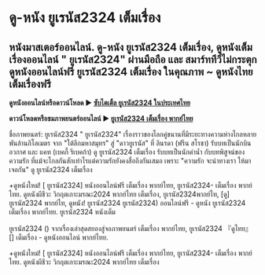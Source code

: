 # ดู-หนัง ยูเรนัส2324 เต็มเรื่อง
## หนังมาสเตอร์ออนไลน์. ดู-หนัง  ยูเรนัส2324 เต็มเรื่อง, ดูหนังเต็มเรื่องออนไลน์ " ยูเรนัส2324" ผ่านมือถือ และ สมาร์ททีวีไม่กระตุก ดูหนังออนไลน์ฟรี  ยูเรนัส2324 เต็มเรื่อง ในคุณภาพ ~ ดูหนังไทย เต็มเรื่องฟรี

**ดูหนังออนไลน์หรือดาวน์โหลด ► [ซับไตเติ้ล ยูเรนัส2324 ในประเทศไทย](https://enje-remy-valenc.github.io/mumbuls/uranus2324.html)**

**ดาวน์โหลดหรือชมภาพยนตร์ออนไลน์  ►  [ยูเรนัส2324 เต็มเรื่อง พากย์ไทย](https://enje-remy-valenc.github.io/mumbuls/uranus2324.html)**

ชื่อภาพยนตร์:  ยูเรนัส2324 " ยูเรนัส2324" เรื่องราวของโลกคู่ขนานที่มีระยะทางความห่างไกลหลายพันล้านกิโลเมตร จาก "ใต้ลึกมหาสมุทร" สู่ "ดาวยูเรนัส" ที่ ลินรดา (ฟรีน สโรชา) รับบทเป็นนักบินอวกาศ และ แคท (เบคกี้ รีเบคก้า) ดู ยูเรนัส2324 เต็มเรื่อง รับบทเป็นนักดำน้ำ กับบทพิสูจน์ของความรัก ที่แม้จะไกลกันสักเท่าไรแต่ความรักยังคงสื่อถึงกันเสมอ เพราะ "ความรัก จะนำทางเรา ให้มาเจอกัน" ดู ยูเรนัส2324 เต็มเรื่อง

+ดูหนังใหม่! [ ยูเรนัส2324] หนังออนไลน์ฟรี เต็มเรื่อง พากย์ไทย, ยูเรนัส2324- เต็มเรื่อง พากย์ไทย. ดูหนังผีชีวะ วิกฤตเกาะมรณะ2024 พากย์ไทย เต็มเรื่อง, ยูเรนัส2324พากย์ไท, [ดู] ยูเรนัส2324 พากย์ไท, ดูหนัง! ยูเรนัส2324 ยูเรนัส2324) ออนไลน์ฟรี - ดูหนัง   ยูเรนัส2324 เต็มเรื่อง พากย์ไทย. ยูเรนัส2324 หนังเต็ม

 ยูเรนัส2324 () จากเรื่องเล่าสุดสยองสู่จอภาพยนตร์ เต็มเรื่อง พากย์ไทย,  ยูเรนัส2324 『ดูไทย』 [] เต็มเรื่อง - ดูหนังออนไลน์ พากย์ไทย.

+ดูหนังใหม่! [ ยูเรนัส2324] หนังออนไลน์ฟรี เต็มเรื่อง พากย์ไทย, ยูเรนัส2324- เต็มเรื่อง พากย์ไทย. ดูหนังผีชีวะ วิกฤตเกาะมรณะ2024 พากย์ไทย เต็มเรื่อง
